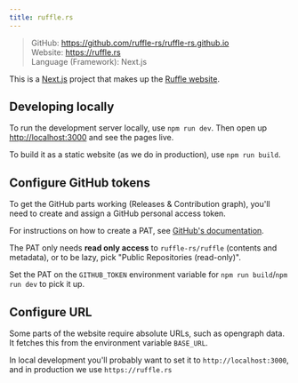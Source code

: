 ```yaml
---
title: ruffle.rs
---
```


> GitHub: https://github.com/ruffle-rs/ruffle-rs.github.io <br/>
> Website: https://ruffle.rs <br/>
> Language (Framework): Next.js

This is a [Next.js](https://nextjs.org/) project that makes up the [Ruffle website](https://ruffle.rs).

## Developing locally

To run the development server locally, use `npm run dev`. Then open up [http://localhost:3000](http://localhost:3000) and see the pages live.

To build it as a static website (as we do in production), use `npm run build`.

## Configure GitHub tokens

To get the GitHub parts working (Releases & Contribution graph), you'll need to create and assign a GitHub personal access token.

For instructions on how to create a PAT, see [GitHub's documentation](https://docs.github.com/en/authentication/keeping-your-account-and-data-secure/managing-your-personal-access-tokens#creating-a-fine-grained-personal-access-token).

The PAT only needs **read only access** to `ruffle-rs/ruffle` (contents and metadata), or to be lazy, pick "Public Repositories (read-only)".

Set the PAT on the `GITHUB_TOKEN` environment variable for `npm run build`/`npm run dev` to pick it up.

## Configure URL

Some parts of the website require absolute URLs, such as opengraph data. It fetches this from the environment variable `BASE_URL`.

In local development you'll probably want to set it to `http://localhost:3000`, and in production we use `https://ruffle.rs`